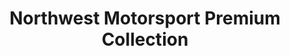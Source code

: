 ---
title: "Northwest Motorsport Premium Collection"
url: /puyallup/northwest-motorsport-premium-collection/
shop: car
---